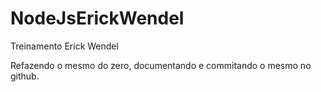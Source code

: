 # NodeJsErickWendel
Treinamento Erick Wendel

Refazendo o mesmo do zero, documentando e commitando o mesmo no github.
